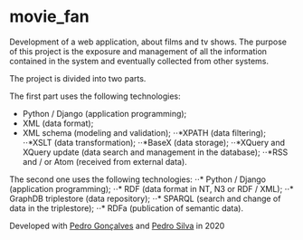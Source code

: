 # movie_fan
Development of a web application, about films and tv shows. The purpose of this project is the exposure and management of all the information contained in the system and eventually collected from other systems.

The project is divided into two parts.


The first part uses the following technologies:
- Python / Django (application programming);
- XML (data format);
- XML schema (modeling and validation);
⋅⋅*XPATH (data filtering);
⋅⋅*XSLT (data transformation);
⋅⋅*BaseX (data storage);
⋅⋅*XQuery and XQuery update (data search and management in the database);
⋅⋅*RSS and / or Atom (received from external data).

The second one uses the following technologies:
⋅⋅* Python / Django (application programming);
⋅⋅* RDF (data format in NT, N3 or RDF / XML);
⋅⋅* GraphDB triplestore (data repository);
⋅⋅* SPARQL (search and change of data in the triplestore);
⋅⋅* RDFa (publication of semantic data).

Developed with [Pedro Gonçalves](https://github.com/PedroG-8) and [Pedro Silva](https://github.com/pedromsilva99) in 2020
